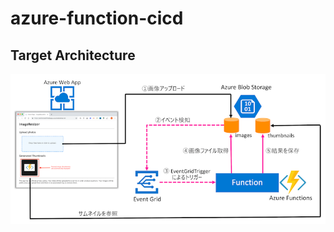 # azure-function-cicd

## Target Architecture

![Sample Architecture](./assets/sample-app-architecture.png)
